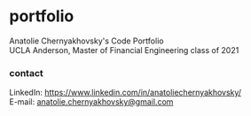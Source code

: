# portfolio
Anatolie Chernyakhovsky's Code Portfolio  
UCLA Anderson, Master of Financial Engineering class of 2021

### contact
LinkedIn: https://www.linkedin.com/in/anatoliechernyakhovsky/  
E-mail: anatolie.chernyakhovsky@gmail.com
